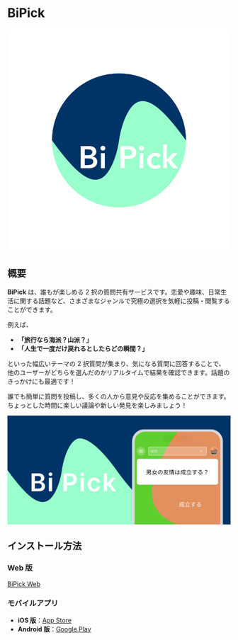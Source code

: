 # BiPick

![BiPick Logo](./assets/images/bipick_splash_768.png)

## 概要

**BiPick** は、誰もが楽しめる 2 択の質問共有サービスです。恋愛や趣味、日常生活に関する話題など、さまざまなジャンルで究極の選択を気軽に投稿・閲覧することができます。

例えば、

- **「旅行なら海派？山派？」**
- **「人生で一度だけ戻れるとしたらどの瞬間？」**

といった幅広いテーマの 2 択質問が集まり、気になる質問に回答することで、他のユーザーがどちらを選んだのかリアルタイムで結果を確認できます。話題のきっかけにも最適です！

誰でも簡単に質問を投稿し、多くの人から意見や反応を集めることができます。ちょっとした時間に楽しい議論や新しい発見を楽しみましょう！

![BiPick Image](./assets/screenshots/future_graphic_1024x500.jpg)

## インストール方法

### Web 版

[BiPick Web](https://bipick.net/)

### モバイルアプリ

- **iOS 版**：[App Store](https://apps.apple.com/jp/app/bipick/id6737619772)
- **Android 版**：[Google Play](https://play.google.com/store/apps/details?id=com.which464.which)
